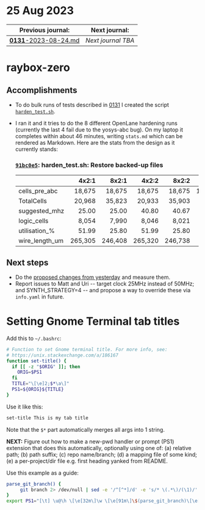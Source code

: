 # 25 Aug 2023

| Previous journal: | Next journal: |
|-|-|
| [**0131**-2023-08-24.md](./0131-2023-08-24.md) | *Next journal TBA* |

# raybox-zero

## Accomplishments

*   To do bulk runs of tests described in [0131](./0131-2023-08-24.md) I created the script [`harden_test.sh`](https://github.com/algofoogle/tt04-raybox-zero/blob/main/harden_test.sh).

*   I ran it and it tries to do the 8 different OpenLane hardening runs (currently the last 4 fail due to the yosys-abc bug). On my laptop it completes within about 46 minutes, writing `stats.md` which can be rendered as Markdown. Here are the stats from the design as it currently stands:

    ### [`91bc0e5`](https://github.com/algofoogle/tt04-raybox-zero/commit/91bc0e5?diff=split): harden_test.sh: Restore backed-up files  
    | | 4x2:1 | 8x2:1 | 4x2:2 | 8x2:2 | 4x2:3 | 8x2:3 | 4x2:4 | 8x2:4 |
    |-|-:|-:|-:|-:|-:|-:|-:|-:|
    | cells_pre_abc | 18,675 | 18,675 | 18,675 | 18,675 | 18,478 | 18,478 | 18,675 | 18,675 |
    | TotalCells | 20,968 | 35,823 | 20,933 | 35,903 | 0 | 0 | -1 | -1 |
    | suggested_mhz | 25.00 | 25.00 | 40.80 | 40.67 | 47.62 | 47.62 | 47.62 | 47.62 |
    | logic_cells | 8,054 | 7,990 | 8,046 | 8,021 | 0 | 0 | 0 | 0 |
    | utilisation_% | 51.99 | 25.80 | 51.99 | 25.80 | 0.00 | 0.00 | 0.00 | 0.00 |
    | wire_length_um | 265,305 | 246,408 | 265,320 | 246,738 | 0 | 0 | 0 | 0 |


## Next steps

*   Do the [proposed changes from yesterday](./0131-2023-08-24.md#next-steps) and measure them.
*   Report issues to Matt and Uri -- target clock 25MHz instead of 50MHz; and SYNTH_STRATEGY=4 -- and propose a way to override these via `info.yaml` in future.


# Setting Gnome Terminal tab titles

Add this to `~/.bashrc`:

```bash
# Function to set Gnome terminal title. For more info, see:
# https://unix.stackexchange.com/a/186167
function set-title() {
  if [[ -z "$ORIG" ]]; then
    ORIG=$PS1
  fi
  TITLE="\[\e]2;$*\a\]"
  PS1=${ORIG}${TITLE}
}
```

Use it like this:
```bash
set-title This is my tab title
```

Note that the `$*` part automatically merges all args into 1 string.

**NEXT:** Figure out how to make a new-pwd handler or prompt (PS1) extension that does this automatically, optionally using one of: (a) relative path; (b) path suffix; (c) repo name/branch; (d) a mapping file of some kind; (e) a per-project/dir file e.g. first heading yanked from README.

Use this example as a guide:
```bash
parse_git_branch() {
     git branch 2> /dev/null | sed -e '/^[^*]/d' -e 's/* \(.*\)/(\1)/'
}
export PS1="[\t] \u@\h \[\e[32m\]\w \[\e[91m\]\$(parse_git_branch)\[\e[00m\]$ "
```
